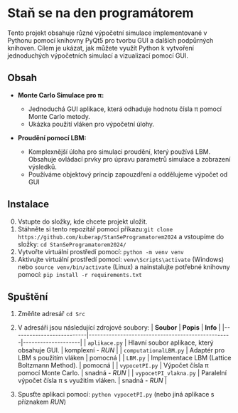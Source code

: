 # Staň se na den programátorem


Tento projekt obsahuje různé výpočetní simulace implementované v Pythonu pomocí knihovny PyQt5 pro tvorbu GUI a dalších podpůrných knihoven. 
Cílem je ukázat, jak můžete využít Python k vytvoření jednoduchých výpočetních simulací a vizualizací pomocí GUI.

## Obsah

- **Monte Carlo Simulace pro π:** 
  - Jednoduchá GUI aplikace, která odhaduje hodnotu čísla π pomocí Monte Carlo metody.
  - Ukázka použití vláken pro výpočetní úlohy.
  
- **Proudění pomocí LBM:**
  - Komplexnější úloha pro simulaci proudění, který používá LBM. Obsahuje ovládací prvky pro úpravu parametrů simulace a zobrazení výsledků.
  - Používáme objektový princip zapouzdření a oddělujeme výpočet od GUI

## Instalace
0. Vstupte do složky, kde chcete projekt uložit.
1. Stáhněte si tento repozitář pomocí příkazu:`git clone https://github.com/kuberap/StanSeProgramatorem2024`
a vstoupíme do složky: `cd StanSeProgramatorem2024/`
2. Vytvořte virtuální prostředí pomocí: `python -m venv venv`
3. Aktivujte virtuální prostředí pomocí: `venv\Scripts\activate` (Windows) nebo `source venv/bin/activate` (Linux)
a nainstalujte potřebné knihovny pomocí: `pip install -r requirements.txt`
## Spuštění
1. Změňte adresář `cd Src`
2. V adresáři jsou následující zdrojové soubory:
| **Soubor**               | **Popis**                                         | **Info**         |
|--------------------------|--------------------------------------------------|--------------------|
| `aplikace.py`            | Hlavní soubor aplikace, který obsahuje GUI.      | komplexní - *RUN*    |
| `computationalLBM.py`    | Adaptér pro LBM s použitím vláken   | pomocná            |
| `LBM.py`                 | Implementace LBM (Lattice Boltzmann Method).     | pomocná          |
| `vypocetPI.py`           | Výpočet čísla π pomocí Monte Carlo.              | snadná - *RUN*           |
| `vypocetPI_vlakna.py`    | Paralelní výpočet čísla π s využitím vláken.     | snadná - *RUN*           |

3. Spusťte aplikaci pomocí: `python vypocetPI.py` (nebo jiná aplikace s příznakem *RUN*)

